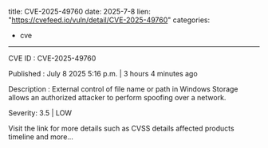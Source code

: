  
title: CVE-2025-49760
date: 2025-7-8
lien: "https://cvefeed.io/vuln/detail/CVE-2025-49760"
categories:
  - cve
---

CVE ID : CVE-2025-49760

Published :  July 8
2025
5:16 p.m. | 3 hours
4 minutes ago

Description : External control of file name or path in Windows Storage allows an authorized attacker to perform spoofing over a network.

Severity: 3.5 | LOW

Visit the link for more details
such as CVSS details
affected products
timeline
and more...
